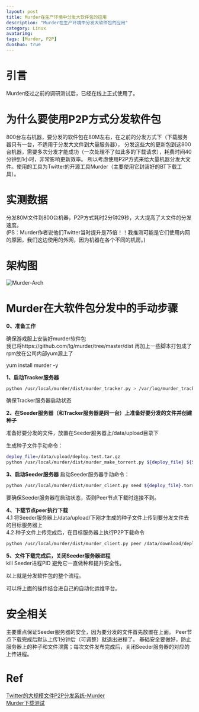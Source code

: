 ```yaml
---
layout: post
title: Murder在生产环境中分发大软件包的应用
description: "Murder在生产环境中分发大软件包的应用"
category: Linux
avatarimg:
tags: [Murder, P2P]
duoshuo: true
---
```


# 引言
Murder经过之前的调研测试后，已经在线上正式使用了。

# 为什么要使用P2P方式分发软件包
800台左右机器，要分发的软件包在80M左右，在之前的分发方式下（下载服务器只有一台，不适用于分发大文件到大量服务器），
分发这些大的更新包到这800台机器，需要多次分发才能成功（一次处理不了如此多的下载请求），耗费时间40分钟到1小时，非常影响更新效率。
所以考虑使用P2P方式来给大量机器分发大文件。使用的工具为Twitter的开源工具Murder（主要使用它封装好的BT下载工具）。

# 实测数据
分发80M文件到800台机器，P2P方式耗时2分钟29秒，大大提高了大文件的分发速度。  
(PS：Murder作者说他们Twitter当时提升是75倍！！我推测可能是它们使用内网的原因，我们这边使用的外网，因为机器在各个不同的机房。)

# 架构图
![Murder-Arch](https://raw.githubusercontent.com/JaminZhang/jaminzhang.github.io/master/images/Murder-Arch-01.png)

# Murder在大软件包分发中的手动步骤

**0、准备工作**

确保游戏服上安装好murder软件包  
我已将https://github.com/lg/murder/tree/master/dist 再加上一些脚本打包成了rpm放在公司内部yum源上了 

yum install murder -y

**1、启动Tracker服务器**

```bash
python /usr/local/murder/dist/murder_tracker.py > /var/log/murder_tracker.log 2>&1 &
```    

确保Tracker服务器启动状态

**2、在Seeder服务器（和Tracker服务器是同一台）上准备好要分发的文件并创建种子**

准备好要分发的文件，放置在Seeder服务器上/data/upload目录下

生成种子文件手动命令：

```bash
deploy_file=/data/upload/deploy.test.tar.gz
python /usr/local/murder/dist/murder_make_torrent.py ${deploy_file} ${Seeder_IP}:8998 ${deploy_file}.torrent
```    

**3、启动Seeder服务器**
启动Seeder服务器手动命令：

```bash
python /usr/local/murder/dist/murder_client.py seed ${deploy_file}.torrent ${deploy_file} 127.0.0.1
```    

要确保Seeder服务器在启动状态，否则Peer节点下载时连接不到。

**4、下载节点peer执行下载**  
4.1 将Seeder服务器上/data/upload/下刚才生成的种子文件上传到要分发文件去的目标服务器上  
4.2 种子文件上传完成后，在目标服务器上执行P2P下载命令  

```bash
python /usr/local/murder/dist/murder_client.py peer /data/download/deploy.tar.gz.torrent /data/download/deploy.tar.gz ${Peer_IP}
```    

**5、文件下载完成后，关闭Seeder服务器进程**  
kill Seeder进程PID
避免它一直做种和提升安全性。

以上就是分发软件包的整个流程。

可以将上面的操作结合进自己的自动化运维平台。

# 安全相关
主要重点保证Seeder服务器的安全，因为要分发的文件首先放置在上面。
Peer节点下载完成后默认上传1分钟后（可调整）就退出进程了。
基础安全要做好，防止服务器上的种子和文件泄露；每次文件发布完成后，关闭Seeder服务器的对应的上传进程。


# Ref
[Twitter的大规模文件P2P分发系统-Murder](http://jaminzhang.github.io/linux/Twitter-Murder-a-large-scale-file-distribute-system-via-p2p/)  
[Murder下载测试](http://jaminzhang.github.io/linux/Murder-download-test/)  
